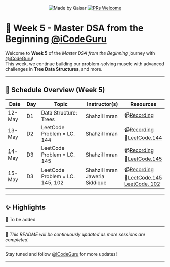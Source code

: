 <div align="center">

![Made by Qaisar](https://img.shields.io/badge/Made%20by-Qaisar%20Abbas-blueviolet)
[![PRs Welcome](https://img.shields.io/badge/PRs-welcome-brightgreen.svg?style=flat-square)](http://makeapullrequest.com)

</div>

# 📘 Week 5 - Master DSA from the Beginning [@iCodeGuru](https://www.linkedin.com/company/icode-guru/posts/?feedView=all)

Welcome to **Week 5** of the *Master DSA from the Beginning* journey with [@iCodeGuru](https://www.linkedin.com/company/icode-guru/posts/?feedView=all)!  
This week, we continue building our problem-solving muscle with advanced challenges in **Tree Data Structures**, and more.

---

## 📅 Schedule Overview (Week 5)

| Date      | Day | Topic                    | Instructor(s)     | Resources |
|-----------|-----|---------------------------|-------------------|-----------|
| 12-May    | D1  | Data Structure: Trees         | Shahzil Imran     | 📹[Recording](https://www.facebook.com/iCodeguru/videos/1241994440770089/) |
| 13-May    | D2  | LeetCode Problem = LC. 144             | Shahzil Imran     | 📹[Recording](https://www.facebook.com/iCodeguru/videos/3712315475579961/)<br>🔗[LeetCode.144](https://leetcode.com/problems/binary-tree-preorder-traversal/) |
| 14-May    | D3  | LeetCode Problem = LC. 145             | Shahzil Imran     | 📹[Recording](https://www.facebook.com/iCodeguru/videos/1886445638791286/)<br>🔗[LeetCode.145](https://leetcode.com/problems/binary-tree-postorder-traversal/description/) |
| 15-May    | D3  | LeetCode Problem = LC. 145, 102             | Shahzil Imran <br> Jaweria Siddique     | 📹[Recording](https://www.facebook.com/iCodeguru/videos/3714075165556167/)<br>🔗[LeetCode.145](https://leetcode.com/problems/binary-tree-postorder-traversal/description/) <br> [LeetCode. 102](https://leetcode.com/problems/binary-tree-level-order-traversal/description/) |

---

## ✨ Highlights
🔹 To be added

---

📌 *This README will be continuously updated as more sessions are completed.*

---

Stay tuned and follow [@iCodeGuru](https://www.linkedin.com/company/icode-guru/posts/?feedView=all) for more updates!

---

